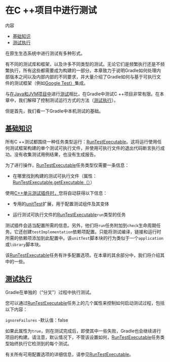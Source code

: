 # 在C ++项目中进行测试


内容

  * [基础知识](#sec:cpp_testing_basics)
  * [测试执行](#sec:cpp_test_execution)

在原生生态系统中进行测试有多种形式。

有不同的测试库和框架，以及许多不同类型的测试。无论它们是频繁执行还是不频繁执行，所有这些都需要成为构建的一部分。本章致力于说明Gradle如何处理内部版本之间以及内部内部的不同要求，并大量介绍了Gradle如何与基于可执行文件的测试框架（例如[Google Test）](https://github.com/google/googletest)集成。

与[在Java和JVM项目中](/md/在Java和JVM项目中进行测试.md#java_testing)进行[测试](/md/在Java和JVM项目中进行测试.md#java_testing)相比，在Gradle中测试C
++项目非常有限。在本章中，我们解释了控制测试运行方式的方法（[测试执行](#sec:cpp_test_execution)）。

但是首先，我们看一下Gradle中本机测试的基础。

## [](#sec:cpp_testing_basics)[基础知识](#sec:cpp_testing_basics)

所有C
++测试都围绕一种任务类型运行：[RunTestExecutable](https://docs.gradle.org/6.7.1/dsl/org.gradle.nativeplatform.test.tasks.RunTestExecutable.html)。这将运行使用任何测试框架构建的单个测试可执行文件，并使用可执行文件的退出代码断言执行成功。没有收集测试用例结果，也没有生成报告。

为了进行操作，[RunTestExecutable](https://docs.gradle.org/6.7.1/dsl/org.gradle.nativeplatform.test.tasks.RunTestExecutable.html)任务类型仅需要一条信息：

  * 在哪里找到构建的测试可执行文件（属性：[RunTestExecutable.getExecutable（）](https://docs.gradle.org/6.7.1/dsl/org.gradle.nativeplatform.test.tasks.RunTestExecutable.html#org.gradle.nativeplatform.test.tasks.RunTestExecutable:executable)）

使用[C++单元测试插件时，](https://docs.gradle.org/6.7.1/userguide/cpp_unit_test_plugin.html)您将自动获得以下信息：

  * 专用的[unitTest](https://docs.gradle.org/6.7.1/dsl/org.gradle.nativeplatform.test.cpp.CppTestSuite.html)扩展，用于配置测试组件及其变体

  * 运行测试可执行文件的[RunTestExecutable](https://docs.gradle.org/6.7.1/dsl/org.gradle.nativeplatform.test.tasks.RunTestExecutable.html)`run`类型的任务[](https://docs.gradle.org/6.7.1/dsl/org.gradle.nativeplatform.test.tasks.RunTestExecutable.html)

测试插件会适当配置所需的信息。另外，他们将`run`任务附加到`check`生命周期任务。它还创建`testImplementation`依赖项配置。只能将测试编译，链接和运行时所需的依赖项添加到此配置中。该`unitTest`脚本块的行为类似于一个`application`或`library`脚本块。

该[RunTestExecutable](https://docs.gradle.org/6.7.1/dsl/org.gradle.nativeplatform.test.tasks.RunTestExecutable.html)任务有许多配置选项。在本章的其余部分中，我们将介绍其中的一些。

## [](#sec:cpp_test_execution)[测试执行](#sec:cpp_test_execution)

Gradle在单独的（“分叉”）过程中执行测试。

您可以通过[RunTestExecutable](https://docs.gradle.org/6.7.1/dsl/org.gradle.nativeplatform.test.tasks.RunTestExecutable.html)任务上的几个属性来控制如何启动测试过程，包括以下内容：

`ignoreFailures` -默认值：false

    

如果此属性为`true`，则在测试完成后，即使其中一些失败，Gradle也会继续进行项目的构建。请注意，默认情况下，不管该设置如何，[RunTestExecutable](https://docs.gradle.org/6.7.1/dsl/org.gradle.nativeplatform.test.tasks.RunTestExecutable.html)任务类型始终执行它检测到的每个测试。

有关所有可用配置选项的详细信息，请参见[RunTestExecutable](https://docs.gradle.org/6.7.1/dsl/org.gradle.nativeplatform.test.tasks.RunTestExecutable.html)。

